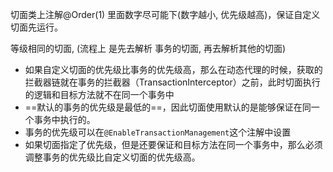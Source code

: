 切面类上注解@Order(1)  里面数字尽可能下(数字越小, 优先级越高)，保证自定义切面先运行。

等级相同的切面, (流程上 是先去解析 事务的切面, 再去解析其他的切面)



- 如果自定义切面的优先级比事务的优先级高，那么在动态代理的时候，获取的拦截器链就在事务的拦截器（TransactionInterceptor）之前，此时切面执行的逻辑和目标方法就不在同一个事务中
- ==默认的事务的优先级是最低的==，因此切面使用默认的是能够保证在同一个事务中执行的。
- 事务的优先级可以在`@EnableTransactionManagement`这个注解中设置
- 如果切面指定了优先级，但是还要保证和目标方法在同一个事务中，那么必须调整事务的优先级比自定义切面的优先级高。


